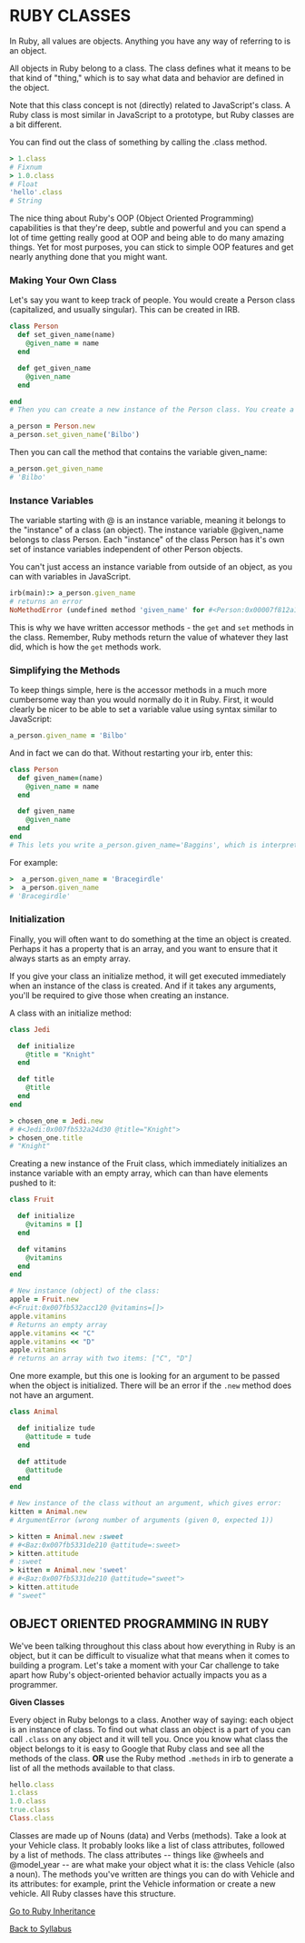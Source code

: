# RUBY CLASSES

In Ruby, all values are objects. Anything you have any way of referring to is an object.

All objects in Ruby belong to a class. The class defines what it means to be that kind of "thing," which is to say what data and behavior are defined in the object.

Note that this class concept is not (directly) related to JavaScript's class. A Ruby class is most similar in JavaScript to a prototype, but Ruby classes are a bit different.

You can find out the class of something by calling the .class method.

```RUBY
> 1.class
# Fixnum
> 1.0.class
# Float
'hello'.class
# String
```

The nice thing about Ruby's OOP (Object Oriented Programming) capabilities is that they're deep, subtle and powerful and you can spend a lot of time getting really good at OOP and being able to do many amazing things. Yet for most purposes, you can stick to simple OOP features and get nearly anything done that you might want.

### Making Your Own Class
Let's say you want to keep track of people. You would create a Person class (capitalized, and usually singular). This can be created in IRB.

```RUBY
class Person
  def set_given_name(name)
    @given_name = name
  end

  def get_given_name
    @given_name
  end

end
# Then you can create a new instance of the Person class. You create a new instance of a class with the .new method.

a_person = Person.new
a_person.set_given_name('Bilbo')
```

Then you can call the method that contains the variable given_name:

```RUBY
a_person.get_given_name
# 'Bilbo'
```

### Instance Variables
The variable starting with @ is an instance variable, meaning it belongs to the "instance" of a class (an object). The instance variable @given_name belongs to class Person. Each "instance" of the class Person has it's own set of instance variables independent of other Person objects.

You can't just access an instance variable from outside of an object, as you can with variables in JavaScript.

```RUBY
irb(main):> a_person.given_name
# returns an error
NoMethodError (undefined method 'given_name' for #<Person:0x00007f812a1408b8 @given_name="Bilbo">)
```

This is why we have written accessor methods - the `get` and `set` methods in the class. Remember, Ruby methods return the value of whatever they last did, which is how the `get` methods work.

### Simplifying the Methods
To keep things simple, here is the accessor methods in a much more cumbersome way than you would normally do it in Ruby. First, it would clearly be nicer to be able to set a variable value using syntax similar to JavaScript:

```RUBY
a_person.given_name = 'Bilbo'
```

And in fact we can do that. Without restarting your irb, enter this:

```RUBY
class Person
  def given_name=(name)
    @given_name = name
  end

  def given_name
    @given_name
  end
end
# This lets you write a_person.given_name='Baggins', which is interpreted as aPerson.given_name=("Baggins")
```

For example:

```RUBY
>  a_person.given_name = 'Bracegirdle'
>  a_person.given_name
# 'Bracegirdle'
```

### Initialization
Finally, you will often want to do something at the time an object is created. Perhaps it has a property that is an array, and you want to ensure that it always starts as an empty array.

If you give your class an initialize method, it will get executed immediately when an instance of the class is created. And if it takes any arguments, you'll be required to give those when creating an instance.

A class with an initialize method:

```RUBY
class Jedi

  def initialize
    @title = "Knight"
  end

  def title
    @title
  end
end

> chosen_one = Jedi.new
# #<Jedi:0x007fb532a24d30 @title="Knight">
> chosen_one.title
# "Knight"
```

Creating a new instance of the Fruit class, which immediately initializes an instance variable with an empty array, which can than have elements pushed to it:

```RUBY
class Fruit

  def initialize
    @vitamins = []
  end

  def vitamins
    @vitamins
  end
end

# New instance (object) of the class:
apple = Fruit.new
#<Fruit:0x007fb532acc120 @vitamins=[]>
apple.vitamins        
# Returns an empty array
apple.vitamins << "C"
apple.vitamins << "D"
apple.vitamins  
# returns an array with two items: ["C", "D"]
```

One more example, but this one is looking for an argument to be passed when the object is initialized. There will be an error if the `.new` method does not have an argument.

```RUBY
class Animal

  def initialize tude
    @attitude = tude
  end

  def attitude
    @attitude
  end
end

# New instance of the class without an argument, which gives error:
kitten = Animal.new
# ArgumentError (wrong number of arguments (given 0, expected 1))

> kitten = Animal.new :sweet
# #<Baz:0x007fb5331de210 @attitude=:sweet>
> kitten.attitude
# :sweet
> kitten = Animal.new 'sweet'
# #<Baz:0x007fb5331de210 @attitude="sweet">
> kitten.attitude
# "sweet"
```

## OBJECT ORIENTED PROGRAMMING IN RUBY
We've been talking throughout this class about how everything in Ruby is an object, but it can be difficult to visualize what that means when it comes to building a program. Let's take a moment with your Car challenge to take apart how Ruby's object-oriented behavior actually impacts you as a programmer.

**Given Classes**

Every object in Ruby belongs to a class. Another way of saying: each object is an instance of class. To find out what class an object is a part of you can call `.class` on any object and it will tell you. Once you know what class the object belongs to it is easy to Google that Ruby class and see all the methods of the class. **OR** use the Ruby method `.methods` in irb to generate a list of all the methods available to that class.

```RUBY
hello.class
1.class
1.0.class
true.class
Class.class
```

Classes are made up of Nouns (data) and Verbs (methods). Take a look at your Vehicle class. It probably looks like a list of class attributes, followed by a list of methods. The class attributes -- things like @wheels and @model_year -- are what make your object what it is: the class Vehicle (also a noun). The methods you've written are things you can do with Vehicle and its attributes: for example, print the Vehicle information or create a new vehicle. All Ruby classes have this structure.

[Go to Ruby Inheritance](./04rb_inheritance.md)

[Back to Syllabus](../README.md)
